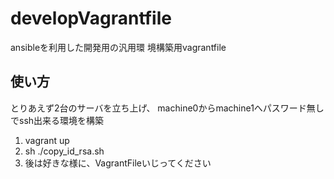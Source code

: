 # developVagrantfile

ansibleを利用した開発用の汎用環
境構築用vagrantfile

## 使い方

とりあえず2台のサーバを立ち上げ、
machine0からmachine1へパスワード無しでssh出来る環境を構築

1. vagrant up
2. sh ./copy_id_rsa.sh
3. 後は好きな様に、VagrantFileいじってください
